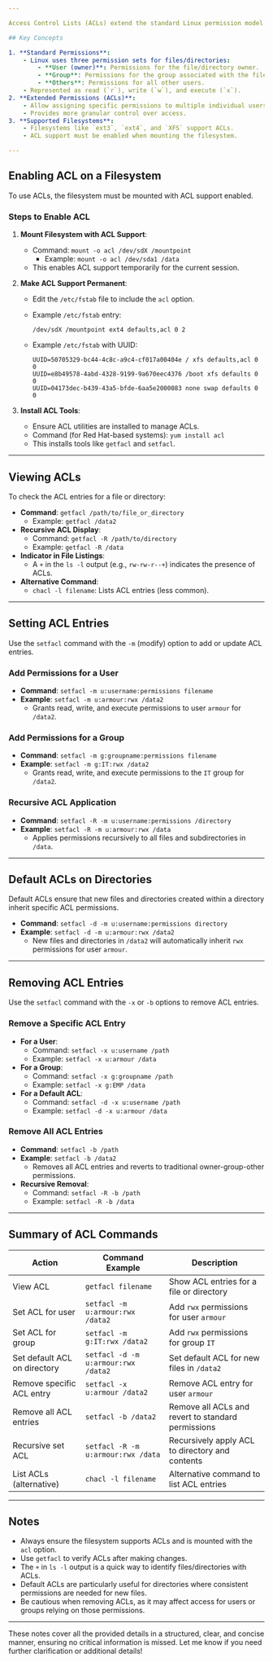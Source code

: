 ```yaml
---

Access Control Lists (ACLs) extend the standard Linux permission model by allowing fine-grained permissions to be assigned to multiple users and groups for files and directories, beyond the traditional owner-group-other permission scheme.

## Key Concepts

1. **Standard Permissions**:
    - Linux uses three permission sets for files/directories:
        - **User (owner)**: Permissions for the file/directory owner.
        - **Group**: Permissions for the group associated with the file/directory.
        - **Others**: Permissions for all other users.
    - Represented as read (`r`), write (`w`), and execute (`x`).
2. **Extended Permissions (ACLs)**:
    - Allow assigning specific permissions to multiple individual users and groups, beyond the standard model.
    - Provides more granular control over access.
3. **Supported Filesystems**:
    - Filesystems like `ext3`, `ext4`, and `XFS` support ACLs.
    - ACL support must be enabled when mounting the filesystem.

---
```


## Enabling ACL on a Filesystem

To use ACLs, the filesystem must be mounted with ACL support enabled.

### Steps to Enable ACL

1. **Mount Filesystem with ACL Support**:
    - Command: `mount -o acl /dev/sdX /mountpoint`
        - Example: `mount -o acl /dev/sda1 /data`
    - This enables ACL support temporarily for the current session.
2. **Make ACL Support Permanent**:
    - Edit the `/etc/fstab` file to include the `acl` option.
    - Example `/etc/fstab` entry:
        
        ```
        /dev/sdX /mountpoint ext4 defaults,acl 0 2
        
        ```
        
    - Example `/etc/fstab` with UUID:
        
        ```
        UUID=50705329-bc44-4c8c-a9c4-cf017a00404e / xfs defaults,acl 0 0
        UUID=e8b49578-4abd-4328-9199-9a670eec4376 /boot xfs defaults 0 0
        UUID=04173dec-b439-43a5-bfde-6aa5e2000083 none swap defaults 0 0
        
        ```
        
3. **Install ACL Tools**:
    - Ensure ACL utilities are installed to manage ACLs.
    - Command (for Red Hat-based systems): `yum install acl`
    - This installs tools like `getfacl` and `setfacl`.

---

## Viewing ACLs

To check the ACL entries for a file or directory:

- **Command**: `getfacl /path/to/file_or_directory`
    - Example: `getfacl /data2`
- **Recursive ACL Display**:
    - Command: `getfacl -R /path/to/directory`
    - Example: `getfacl -R /data`
- **Indicator in File Listings**:
    - A `+` in the `ls -l` output (e.g., `rw-rw-r--+`) indicates the presence of ACLs.
- **Alternative Command**:
    - `chacl -l filename`: Lists ACL entries (less common).

---

## Setting ACL Entries

Use the `setfacl` command with the `-m` (modify) option to add or update ACL entries.

### Add Permissions for a User

- **Command**: `setfacl -m u:username:permissions filename`
- **Example**: `setfacl -m u:armour:rwx /data2`
    - Grants read, write, and execute permissions to user `armour` for `/data2`.

### Add Permissions for a Group

- **Command**: `setfacl -m g:groupname:permissions filename`
- **Example**: `setfacl -m g:IT:rwx /data2`
    - Grants read, write, and execute permissions to the `IT` group for `/data2`.

### Recursive ACL Application

- **Command**: `setfacl -R -m u:username:permissions /directory`
- **Example**: `setfacl -R -m u:armour:rwx /data`
    - Applies permissions recursively to all files and subdirectories in `/data`.

---

## Default ACLs on Directories

Default ACLs ensure that new files and directories created within a directory inherit specific ACL permissions.

- **Command**: `setfacl -d -m u:username:permissions directory`
- **Example**: `setfacl -d -m u:armour:rwx /data2`
    - New files and directories in `/data2` will automatically inherit `rwx` permissions for user `armour`.

---

## Removing ACL Entries

Use the `setfacl` command with the `-x` or `-b` options to remove ACL entries.

### Remove a Specific ACL Entry

- **For a User**:
    - Command: `setfacl -x u:username /path`
    - Example: `setfacl -x u:armour /data`
- **For a Group**:
    - Command: `setfacl -x g:groupname /path`
    - Example: `setfacl -x g:EMP /data`
- **For a Default ACL**:
    - Command: `setfacl -d -x u:username /path`
    - Example: `setfacl -d -x u:armour /data`

### Remove All ACL Entries

- **Command**: `setfacl -b /path`
- **Example**: `setfacl -b /data2`
    - Removes all ACL entries and reverts to traditional owner-group-other permissions.
- **Recursive Removal**:
    - Command: `setfacl -R -b /path`
    - Example: `setfacl -R -b /data`

---

## Summary of ACL Commands

| **Action** | **Command Example** | **Description** |
| --- | --- | --- |
| View ACL | `getfacl filename` | Show ACL entries for a file or directory |
| Set ACL for user | `setfacl -m u:armour:rwx /data2` | Add `rwx` permissions for user `armour` |
| Set ACL for group | `setfacl -m g:IT:rwx /data2` | Add `rwx` permissions for group `IT` |
| Set default ACL on directory | `setfacl -d -m u:armour:rwx /data2` | Set default ACL for new files in `/data2` |
| Remove specific ACL entry | `setfacl -x u:armour /data2` | Remove ACL entry for user `armour` |
| Remove all ACL entries | `setfacl -b /data2` | Remove all ACLs and revert to standard permissions |
| Recursive set ACL | `setfacl -R -m u:armour:rwx /data` | Recursively apply ACL to directory and contents |
| List ACLs (alternative) | `chacl -l filename` | Alternative command to list ACL entries |

---

## Notes

- Always ensure the filesystem supports ACLs and is mounted with the `acl` option.
- Use `getfacl` to verify ACLs after making changes.
- The `+` in `ls -l` output is a quick way to identify files/directories with ACLs.
- Default ACLs are particularly useful for directories where consistent permissions are needed for new files.
- Be cautious when removing ACLs, as it may affect access for users or groups relying on those permissions.

---

These notes cover all the provided details in a structured, clear, and concise manner, ensuring no critical information is missed. Let me know if you need further clarification or additional details!

